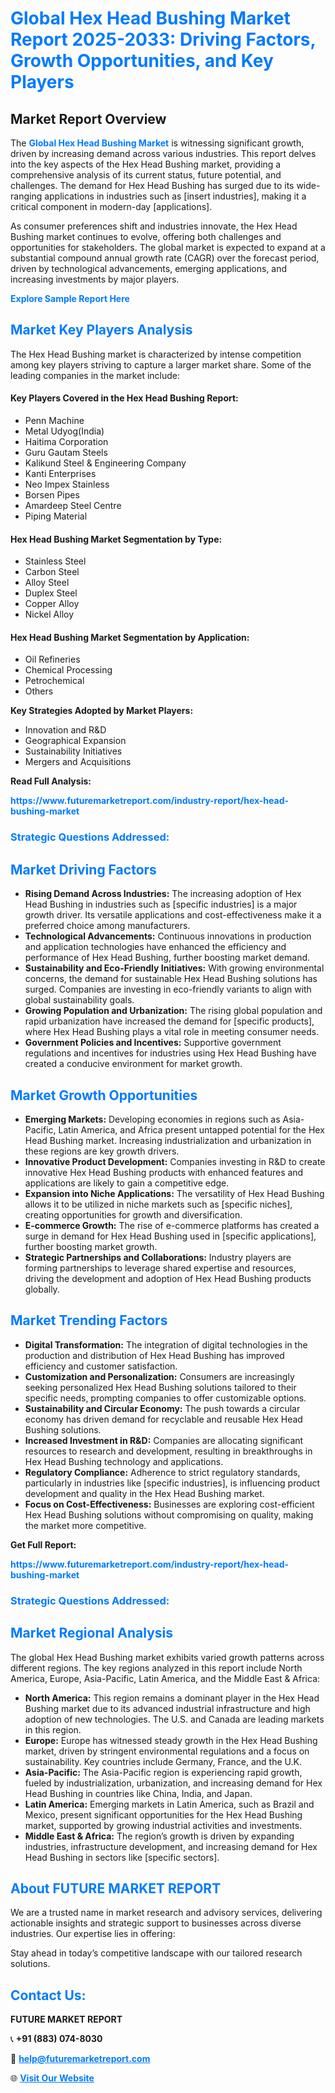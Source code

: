 <h1 style="color: #007BFF;">Global Hex Head Bushing Market Report 2025-2033: Driving Factors, Growth Opportunities, and Key Players</h1>

<section id="overview">
<h2>Market Report Overview</h2>
<p>The <a href="https://www.futuremarketreport.com/industry-report/hex-head-bushing-market" style="color: #007BFF; text-decoration: none;"><strong>Global Hex Head Bushing Market</strong></a> is witnessing significant growth, driven by increasing demand across various industries. This report delves into the key aspects of the Hex Head Bushing market, providing a comprehensive analysis of its current status, future potential, and challenges. The demand for Hex Head Bushing has surged due to its wide-ranging applications in industries such as [insert industries], making it a critical component in modern-day [applications].</p>
<p>As consumer preferences shift and industries innovate, the Hex Head Bushing market continues to evolve, offering both challenges and opportunities for stakeholders. The global market is expected to expand at a substantial compound annual growth rate (CAGR) over the forecast period, driven by technological advancements, emerging applications, and increasing investments by major players.</p>
</section>

<section id="overview">
<p><a href="https://www.futuremarketreport.com/request-sample/reportId=52353" style="color: #007BFF; text-decoration: none;"><strong>Explore Sample Report Here</strong></a></p>
</section>

<section id="key-players">
<h2 style="color: #007BFF;">Market Key Players Analysis</h2>
<p>The Hex Head Bushing market is characterized by intense competition among key players striving to capture a larger market share. Some of the leading companies in the market include:</p>
<h4>Key Players Covered in the Hex Head Bushing Report:</h4>
<ul><li>Penn Machine</li><li>Metal Udyog(India)</li><li>Haitima Corporation</li><li>Guru Gautam Steels</li><li>Kalikund Steel &amp; Engineering Company</li><li>Kanti Enterprises</li><li>Neo Impex Stainless</li><li>Borsen Pipes</li><li>Amardeep Steel Centre</li><li>Piping Material</li></ul>
<h4>Hex Head Bushing Market Segmentation by Type:</h4>
<ul><li>Stainless Steel</li><li>Carbon Steel</li><li>Alloy Steel</li><li>Duplex Steel</li><li>Copper Alloy</li><li>Nickel Alloy</li></ul>

<h4>Hex Head Bushing Market Segmentation by Application:</h4>
<ul><li>Oil Refineries</li><li>Chemical Processing</li><li>Petrochemical</li><li>Others</li></ul>
<p><strong>Key Strategies Adopted by Market Players:</strong></p>
<ul>
<li>Innovation and R&D</li>
<li>Geographical Expansion</li>
<li>Sustainability Initiatives</li>
<li>Mergers and Acquisitions</li>
</ul>
</section>

<section>
<p><strong>Read Full Analysis: </strong></p><a href="https://www.futuremarketreport.com/industry-report/hex-head-bushing-market" style="color: #007BFF; text-decoration: none;"><strong>https://www.futuremarketreport.com/industry-report/hex-head-bushing-market</strong></a>
<h3 style="color: #007BFF;">Strategic Questions Addressed:</h3>
</section>

<section id="driving-factors">
<h2 style="color: #007BFF;">Market Driving Factors</h2>
<ul>
<li><strong>Rising Demand Across Industries:</strong> The increasing adoption of Hex Head Bushing in industries such as [specific industries] is a major growth driver. Its versatile applications and cost-effectiveness make it a preferred choice among manufacturers.</li>
<li><strong>Technological Advancements:</strong> Continuous innovations in production and application technologies have enhanced the efficiency and performance of Hex Head Bushing, further boosting market demand.</li>
<li><strong>Sustainability and Eco-Friendly Initiatives:</strong> With growing environmental concerns, the demand for sustainable Hex Head Bushing solutions has surged. Companies are investing in eco-friendly variants to align with global sustainability goals.</li>
<li><strong>Growing Population and Urbanization:</strong> The rising global population and rapid urbanization have increased the demand for [specific products], where Hex Head Bushing plays a vital role in meeting consumer needs.</li>
<li><strong>Government Policies and Incentives:</strong> Supportive government regulations and incentives for industries using Hex Head Bushing have created a conducive environment for market growth.</li>
</ul>
</section>

<section id="growth-opportunities">
<h2 style="color: #007BFF;">Market Growth Opportunities</h2>
<ul>
<li><strong>Emerging Markets:</strong> Developing economies in regions such as Asia-Pacific, Latin America, and Africa present untapped potential for the Hex Head Bushing market. Increasing industrialization and urbanization in these regions are key growth drivers.</li>
<li><strong>Innovative Product Development:</strong> Companies investing in R&D to create innovative Hex Head Bushing products with enhanced features and applications are likely to gain a competitive edge.</li>
<li><strong>Expansion into Niche Applications:</strong> The versatility of Hex Head Bushing allows it to be utilized in niche markets such as [specific niches], creating opportunities for growth and diversification.</li>
<li><strong>E-commerce Growth:</strong> The rise of e-commerce platforms has created a surge in demand for Hex Head Bushing used in [specific applications], further boosting market growth.</li>
<li><strong>Strategic Partnerships and Collaborations:</strong> Industry players are forming partnerships to leverage shared expertise and resources, driving the development and adoption of Hex Head Bushing products globally.</li>
</ul>
</section>

<section id="trending-factors">
<h2 style="color: #007BFF;">Market Trending Factors</h2>
<ul>
<li><strong>Digital Transformation:</strong> The integration of digital technologies in the production and distribution of Hex Head Bushing has improved efficiency and customer satisfaction.</li>
<li><strong>Customization and Personalization:</strong> Consumers are increasingly seeking personalized Hex Head Bushing solutions tailored to their specific needs, prompting companies to offer customizable options.</li>
<li><strong>Sustainability and Circular Economy:</strong> The push towards a circular economy has driven demand for recyclable and reusable Hex Head Bushing solutions.</li>
<li><strong>Increased Investment in R&D:</strong> Companies are allocating significant resources to research and development, resulting in breakthroughs in Hex Head Bushing technology and applications.</li>
<li><strong>Regulatory Compliance:</strong> Adherence to strict regulatory standards, particularly in industries like [specific industries], is influencing product development and quality in the Hex Head Bushing market.</li>
<li><strong>Focus on Cost-Effectiveness:</strong> Businesses are exploring cost-efficient Hex Head Bushing solutions without compromising on quality, making the market more competitive.</li>
</ul>
</section>

<section>
<p><strong>Get Full Report: </strong></p><a href="https://www.futuremarketreport.com/industry-report/hex-head-bushing-market" style="color: #007BFF; text-decoration: none;"><strong>https://www.futuremarketreport.com/industry-report/hex-head-bushing-market</strong></a>
<h3 style="color: #007BFF;">Strategic Questions Addressed:</h3>
</section>


<section id="regional-analysis">
<h2 style="color: #007BFF;">Market Regional Analysis</h2>
<p>The global Hex Head Bushing market exhibits varied growth patterns across different regions. The key regions analyzed in this report include North America, Europe, Asia-Pacific, Latin America, and the Middle East & Africa:</p>
<ul>
<li><strong>North America:</strong> This region remains a dominant player in the Hex Head Bushing market due to its advanced industrial infrastructure and high adoption of new technologies. The U.S. and Canada are leading markets in this region.</li>
<li><strong>Europe:</strong> Europe has witnessed steady growth in the Hex Head Bushing market, driven by stringent environmental regulations and a focus on sustainability. Key countries include Germany, France, and the U.K.</li>
<li><strong>Asia-Pacific:</strong> The Asia-Pacific region is experiencing rapid growth, fueled by industrialization, urbanization, and increasing demand for Hex Head Bushing in countries like China, India, and Japan.</li>
<li><strong>Latin America:</strong> Emerging markets in Latin America, such as Brazil and Mexico, present significant opportunities for the Hex Head Bushing market, supported by growing industrial activities and investments.</li>
<li><strong>Middle East & Africa:</strong> The region’s growth is driven by expanding industries, infrastructure development, and increasing demand for Hex Head Bushing in sectors like [specific sectors].</li>
</ul>
</section>

<footer>
<h2 style="color: #007BFF;">About FUTURE MARKET REPORT</h2>
<p>We are a trusted name in market research and advisory services, delivering actionable insights and strategic support to businesses across diverse industries. Our expertise lies in offering:</p>

<p>Stay ahead in today’s competitive landscape with our tailored research solutions.</p>

<h2 style="color: #007BFF;">Contact Us:</h2>
<p><strong>FUTURE MARKET REPORT</strong></p>
<p>📞 <strong>+91 (883) 074-8030</strong></p>
<p>📧 <strong><a href="mailto:help@futuremarketreport.com" style="color: #007BFF;">help@futuremarketreport.com</a></strong></p>
<p>🌐 <strong><a href="https://www.futuremarketreport.com/" style="color: #007BFF;">Visit Our Website</a></strong></p>
</footer>
